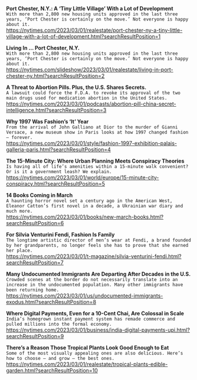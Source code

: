 **Port Chester, N.Y.: A ‘Tiny Little Village’ With a Lot of Development**\
`With more than 2,800 new housing units approved in the last three years, ‘Port Chester is certainly on the move.’ Not everyone is happy about it.`\
https://nytimes.com/2023/03/01/realestate/port-chester-ny-a-tiny-little-village-with-a-lot-of-development.html?searchResultPosition=1

**Living In ... Port Chester, N.Y.**\
`With more than 2,800 new housing units approved in the last three years, ‘Port Chester is certainly on the move.’ Not everyone is happy about it.`\
https://nytimes.com/slideshow/2023/03/01/realestate/living-in-port-chester-ny.html?searchResultPosition=2

**A Threat to Abortion Pills. Plus, the U.S. Shares Secrets.**\
`A lawsuit could force the F.D.A. to revoke its approval of the two main drugs used for medication abortion in the United States.`\
https://nytimes.com/2023/03/01/podcasts/abortion-pill-china-secret-intelligence.html?searchResultPosition=3

**Why 1997 Was Fashion’s ‘It’ Year**\
`From the arrival of John Galliano at Dior to the murder of Gianni Versace, a new museum show in Paris looks at how 1997 changed fashion — forever.`\
https://nytimes.com/2023/03/01/style/fashion-1997-exhibition-palais-galleria-paris.html?searchResultPosition=4

**The 15-Minute City: Where Urban Planning Meets Conspiracy Theories**\
`Is having all of life’s amenities within a 15-minute walk convenient? Or is it a government leash? We explain.`\
https://nytimes.com/2023/03/01/world/europe/15-minute-city-conspiracy.html?searchResultPosition=5

**14 Books Coming in March**\
`A haunting horror novel set a century ago in the American West, Eleanor Catton’s first novel in a decade, a Ukrainian war diary and much more.`\
https://nytimes.com/2023/03/01/books/new-march-books.html?searchResultPosition=6

**For Silvia Venturini Fendi, Fashion Is Family**\
`The longtime artistic director of men’s wear at Fendi, a brand founded by her grandparents, no longer feels she has to prove that she earned her place.`\
https://nytimes.com/2023/03/01/t-magazine/silvia-venturini-fendi.html?searchResultPosition=7

**Many Undocumented Immigrants Are Departing After Decades in the U.S.**\
`Crowded scenes at the border do not necessarily translate into an increase in the undocumented population. Many other immigrants have been returning home.`\
https://nytimes.com/2023/03/01/us/undocumented-immigrants-exodus.html?searchResultPosition=8

**Where Digital Payments, Even for a 10-Cent Chai, Are Colossal in Scale**\
`India’s homegrown instant payment system has remade commerce and pulled millions into the formal economy.`\
https://nytimes.com/2023/03/01/business/india-digital-payments-upi.html?searchResultPosition=9

**There’s a Reason Those Tropical Plants Look Good Enough to Eat**\
`Some of the most visually appealing ones are also delicious. Here’s how to choose — and grow — the best ones.`\
https://nytimes.com/2023/03/01/realestate/tropical-plants-edible-garden.html?searchResultPosition=10

